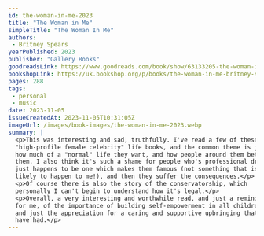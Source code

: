 ```yaml
---
id: the-woman-in-me-2023
title: "The Woman in Me"
simpleTitle: "The Woman In Me"
authors: 
 - Britney Spears
yearPublished: 2023
publisher: "Gallery Books"
goodreadsLink: https://www.goodreads.com/book/show/63133205-the-woman-in-me
bookshopLink: https://uk.bookshop.org/p/books/the-woman-in-me-britney-spears-9781398522527%20/7356511?ean=9781398522527
pages: 288
tags: 
 - personal 
 - music
date: 2023-11-05
issueCreatedAt: 2023-11-05T10:31:05Z
imageUrl: /images/book-images/the-woman-in-me-2023.webp
summary: | 
  <p>This was interesting and sad, truthfully. I've read a few of these
  "high-profile female celebrity" life books, and the common theme is just
  how much of a "normal" life they want, and how people around them betray
  them. I also think it's such a shame for people who's professional dream
  just happens to be one which makes them famous (not something that is
  likely to happen to me!), and then they suffer the consequences.</p>
  <p>Of course there is also the story of the conservatorship, which
  personally I can't begin to understand how it's legal.</p>
  <p>Overall, a very interesting and worthwhile read, and just a reminder,
  for me, of the importance of building self-empowerment in all children,
  and just the appreciation for a caring and supportive upbringing that I
  have had.</p>
---
```


